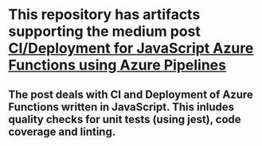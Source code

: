# This repository has artifacts supporting the medium post [CI/Deployment for JavaScript Azure Functions using Azure Pipelines](https://medium.com/microsoftazure/ci-deployment-for-javascript-azure-functions-using-azure-devops-pipelines-7f8bbe106dbb)

## The post deals with CI and Deployment of Azure Functions written in JavaScript. This inludes quality checks for unit tests (using jest), code coverage and linting.